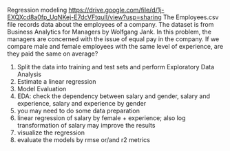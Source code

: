 Regression modeling
https://drive.google.com/file/d/1j-EXQXcd8a0fp_UqNKej-E7dcVFtquII/view?usp=sharing
The Employees.csv file records data about the employees of a company. The dataset is from 
Business Analytics for Managers by Wolfgang Jank. In this problem, the managers are 
concerned with the issue of equal pay in the company. If we compare male and female 
employees with the same level of experience, are they paid the same on average?
1. Split the data into training and test sets and perform Exploratory Data Analysis
2. Estimate a linear regression
3. Model Evaluation
1. EDA: check the dependency between salary and gender, salary and experience, salary and 
experience by gender
2. you may need to do some data preparation
3. linear regression of salary by female + experience; also log transformation of salary may 
improve the results
4. visualize the regression
5. evaluate the models by rmse or/and r2 metrics
